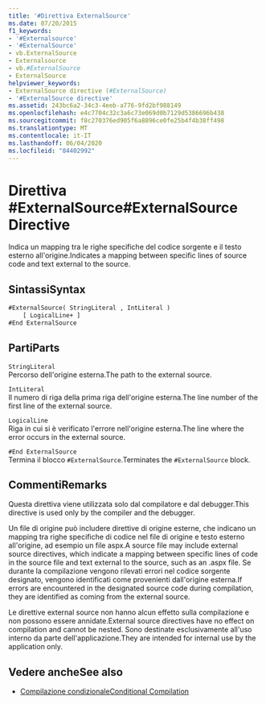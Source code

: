 ```yaml
---
title: '#Direttiva ExternalSource'
ms.date: 07/20/2015
f1_keywords:
- '#Externalsource'
- '#ExternalSource'
- vb.ExternalSource
- Externalsource
- vb.#ExternalSource
- ExternalSource
helpviewer_keywords:
- ExternalSource directive (#ExternalSource)
- '#ExternalSource directive'
ms.assetid: 243bc6a2-34c3-4eeb-a776-9fd2bf988149
ms.openlocfilehash: e4c7704c32c3a6c73e069d0b7129d5386696b438
ms.sourcegitcommit: f8c270376ed905f6a8896ce0fe25b4f4b38ff498
ms.translationtype: MT
ms.contentlocale: it-IT
ms.lasthandoff: 06/04/2020
ms.locfileid: "84402992"
---
```

# <a name="externalsource-directive"></a><span data-ttu-id="c07be-102">Direttiva #ExternalSource</span><span class="sxs-lookup"><span data-stu-id="c07be-102">#ExternalSource Directive</span></span>

<span data-ttu-id="c07be-103">Indica un mapping tra le righe specifiche del codice sorgente e il testo esterno all'origine.</span><span class="sxs-lookup"><span data-stu-id="c07be-103">Indicates a mapping between specific lines of source code and text external to the source.</span></span>  
  
## <a name="syntax"></a><span data-ttu-id="c07be-104">Sintassi</span><span class="sxs-lookup"><span data-stu-id="c07be-104">Syntax</span></span>  
  
```vb  
#ExternalSource( StringLiteral , IntLiteral )  
    [ LogicalLine+ ]  
#End ExternalSource  
```  
  
## <a name="parts"></a><span data-ttu-id="c07be-105">Parti</span><span class="sxs-lookup"><span data-stu-id="c07be-105">Parts</span></span>  

 `StringLiteral`  
 <span data-ttu-id="c07be-106">Percorso dell'origine esterna.</span><span class="sxs-lookup"><span data-stu-id="c07be-106">The path to the external source.</span></span>  
  
 `IntLiteral`  
 <span data-ttu-id="c07be-107">Il numero di riga della prima riga dell'origine esterna.</span><span class="sxs-lookup"><span data-stu-id="c07be-107">The line number of the first line of the external source.</span></span>  
  
 `LogicalLine`  
 <span data-ttu-id="c07be-108">Riga in cui si è verificato l'errore nell'origine esterna.</span><span class="sxs-lookup"><span data-stu-id="c07be-108">The line where the error occurs in the external source.</span></span>  
  
 `#End ExternalSource`  
 <span data-ttu-id="c07be-109">Termina il blocco `#ExternalSource`.</span><span class="sxs-lookup"><span data-stu-id="c07be-109">Terminates the `#ExternalSource` block.</span></span>  
  
## <a name="remarks"></a><span data-ttu-id="c07be-110">Commenti</span><span class="sxs-lookup"><span data-stu-id="c07be-110">Remarks</span></span>  

 <span data-ttu-id="c07be-111">Questa direttiva viene utilizzata solo dal compilatore e dal debugger.</span><span class="sxs-lookup"><span data-stu-id="c07be-111">This directive is used only by the compiler and the debugger.</span></span>  
  
 <span data-ttu-id="c07be-112">Un file di origine può includere direttive di origine esterne, che indicano un mapping tra righe specifiche di codice nel file di origine e testo esterno all'origine, ad esempio un file aspx.</span><span class="sxs-lookup"><span data-stu-id="c07be-112">A source file may include external source directives, which indicate a mapping between specific lines of code in the source file and text external to the source, such as an .aspx file.</span></span> <span data-ttu-id="c07be-113">Se durante la compilazione vengono rilevati errori nel codice sorgente designato, vengono identificati come provenienti dall'origine esterna.</span><span class="sxs-lookup"><span data-stu-id="c07be-113">If errors are encountered in the designated source code during compilation, they are identified as coming from the external source.</span></span>  
  
 <span data-ttu-id="c07be-114">Le direttive external source non hanno alcun effetto sulla compilazione e non possono essere annidate.</span><span class="sxs-lookup"><span data-stu-id="c07be-114">External source directives have no effect on compilation and cannot be nested.</span></span> <span data-ttu-id="c07be-115">Sono destinate esclusivamente all'uso interno da parte dell'applicazione.</span><span class="sxs-lookup"><span data-stu-id="c07be-115">They are intended for internal use by the application only.</span></span>  
  
## <a name="see-also"></a><span data-ttu-id="c07be-116">Vedere anche</span><span class="sxs-lookup"><span data-stu-id="c07be-116">See also</span></span>

- [<span data-ttu-id="c07be-117">Compilazione condizionale</span><span class="sxs-lookup"><span data-stu-id="c07be-117">Conditional Compilation</span></span>](../../programming-guide/program-structure/conditional-compilation.md)
